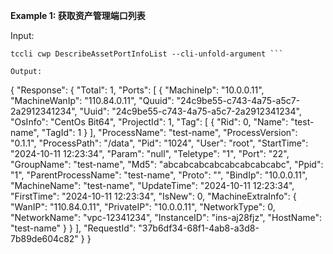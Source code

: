 **Example 1: 获取资产管理端口列表**



Input: 

```
tccli cwp DescribeAssetPortInfoList --cli-unfold-argument ```

Output: 
```
{
    "Response": {
        "Total": 1,
        "Ports": [
            {
                "MachineIp": "10.0.0.11",
                "MachineWanIp": "110.84.0.11",
                "Quuid": "24c9be55-c743-4a75-a5c7-2a2912341234",
                "Uuid": "24c9be55-c743-4a75-a5c7-2a2912341234",
                "OsInfo": "CentOs Bit64",
                "ProjectId": 1,
                "Tag": [
                    {
                        "Rid": 0,
                        "Name": "test-name",
                        "TagId": 1
                    }
                ],
                "ProcessName": "test-name",
                "ProcessVersion": "0.1.1",
                "ProcessPath": "/data",
                "Pid": "1024",
                "User": "root",
                "StartTime": "2024-10-11 12:23:34",
                "Param": "null",
                "Teletype": "1",
                "Port": "22",
                "GroupName": "test-name",
                "Md5": "abcabcabcabcabcabcabcabc",
                "Ppid": "1",
                "ParentProcessName": "test-name",
                "Proto": "",
                "BindIp": "10.0.0.11",
                "MachineName": "test-name",
                "UpdateTime": "2024-10-11 12:23:34",
                "FirstTime": "2024-10-11 12:23:34",
                "IsNew": 0,
                "MachineExtraInfo": {
                    "WanIP": "110.84.0.11",
                    "PrivateIP": "10.0.0.11",
                    "NetworkType": 0,
                    "NetworkName": "vpc-12341234",
                    "InstanceID": "ins-aj28fjz",
                    "HostName": "test-name"
                }
            }
        ],
        "RequestId": "37b6df34-68f1-4ab8-a3d8-7b89de604c82"
    }
}
```

